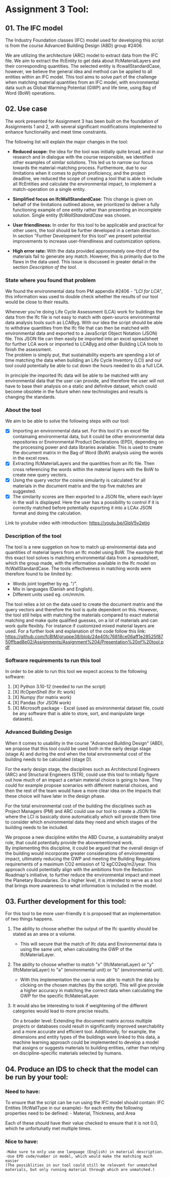 # Assignment 3 Tool:

## 01. The IFC model
The Industry Foundation classes (IFC) model used for developing this script is from the course Advanced Building Design (ABD) group #2406.

We are utilizing the architecture (ARC) model to extract data from the IFC file. We aim to extract the IfcEntity to get data about IfcMaterialLayers and their corresponding quantities. The selected entity is IfcwallStandardCase, however, we believe the general idea and method can be applied to all entities within an IFC model. This tool aims to solve part of the challenge when matching material quantities from an IFC model, with environmental data such as Global Warming Potential (GWP) and life time, using Bag of Word (BoW) operations. 

## 02. Use case
The work presented for Assignment 3 has been built on the foundation of Assignments 1 and 2, with several significant modifications implemented to enhance functionality and meet time constraints.

The following list will explain the major changes in the tool:
- **Reduced scope:** the idea for the tool was initially quite broad, and in our research and in dialogue with the course responsible, we identified other examples of similar solutions. This led us to narrow our focus towards the material-matching process. Furthermore, due to our limitations when it comes to python proficiency, and the project deadline, we reduced the scope of creating a tool that is able to include all IfcEntities and calculate the environmental impact, to implement a match-operation on a single entity.

- **Simplified focus on IfcWallStandardCase**: This change is given on behalf of the limitations outlined above, we prioritized to deliver a fully functioning example of one entity rather than presenting an incomplete solution. Single entity *IfcWallStandardCase* was chosen.
  
- **User friendliness:** In order for this tool to be applicable and practical for other users, the tool should be further developed in a certain direction. In section "Further Development for this tool" we present potential improvements to increase user-friendliness and customization options.
  
- **High error rate:** With the data provided approximately one-third of the materials fail to generate any match. However, this is primarily due to the flaws in the data used. This issue is discussed in greater detail in the section *Description of the tool*.
  

### State where you found that problem
We found the environmental data from PM appendix #2406 - *"LCI for LCA"*, this information was used to double check whether the results of our tool would be close to their results.

Whenever you're doing Life Cycle Assessment (LCA) work for buildings the data from the Ifc file is not easy to match with open-source environmental data analysis tools such as LCAByg. With our idea the script should be able to withdraw quantities from the Ifc file that can then be matched with environmental data and exported to a JavaScript Object Notation (JSON) file. This JSON file can then easily be imported into an excel spreadsheet for further LCA work or imported to LCAByg and other Building LCA tools to finish the assessment.  
The problem is simply put, that sustainability experts are spending a lot of time matching the data when building an Life Cycle Inventory (LCI) and our tool could potentially be able to cut down the hours needed to do a full LCA.

In principle the imported Ifc data will be able to be matched with any environmental data that the user can provide, and therefore the user will not have to base their analysis on a static and definitve dataset, which could become obsolete in the future when new technologies and results is changing the standards.

### About the tool

We aim to be able to solve the following steps with our tool:

- [X] Importing an environmental data set. For this tool it's an excel file containaing environmental data, but it could be other environmental data repositories or Environmental Product Declarations (EPD), depending on the processing power and data libraries available. This is used to create the document matrix in the Bag of Word (BoW) analysis using the words in the excel rows.
- [X] Extracting IfcMaterialLayers and the quantities from an Ifc file. Then cross referencing the words within the material layers with the BoW to create new query vectors. 
- [X] Using the query vector the cosine simularity is calculated for all materials in the document matrix and the top five matches are suggested.
- [X] The similarity scores are then exported to a JSON file, where each layer in the wall is displayed. Here the user has a possibility to control if it is correctly matched before potentially exporting it into a LCAx JSON format and doing the calculation.

Link to youtube video with introduction: https://youtu.be/GlpV5v2etjg

### Description of the tool

The tool is a new suggetion on how to match up environmental data and quantities of material layers from an Ifc model using BoW. 
The eaxmple that this exact tool solves is matching environmental data from a spreadsheet, which the group made, with the information available in the Ifc model on IfcWallStandardCase.
The tools effectiveness in matching words were therefore found to be limited by:  
-  Words joint together by eg. "/".
- Mix in languages (Danish and English).
- Different units used eg. cm/mm/m.

The tool relies a lot on the data used to create the document matrix and the query vectors and therefore the tool is quite dependent on this. However, the tool still helps with matching the materials compared to exact material matching and make quite qualified guesses, on a lot of materials and can work quite flexibly. For instance if customized mixed material layers are used. 
For a further look and explanation of the code follow this link:
https://github.com/fcBIM/gruppe38/blob/24e40fc76818ce06aff1e28525f8750ffbad8e02/Assignments/Assignment%204/Presentation%20of%20tool.pdf

### Software requirements to run this tool  

In order to be able to run this tool we expect access to the following software:
1. [X] Python 3.10-12 (needed to run the script)
2. [X] IfcOpenShell (for ifc work)
3. [X] Numpy (for matrix work)
4. [X] Pandas (for JSON work)
5. [X] Microsoft package - Excel (used as environmental dataset file, could be any software that is able to store, sort, and manipulate large datasets).

   
### Advanced Building Design

When it comes to usability in the course "Advanced Building Design" (ABD), we propose that this tool could be used both in the early design stage (stage A) and during the end when the total environmental cost of the building needs to be calculated (stage D).

For the early design stage, the disciplines such as Architectural Engineers (ARC) and Structural Engineers (STR), could use this tool to initially figure out how much of an impact a certain material choice is going to have. They could for example propose scenarios with different material choices, and then the rest of the team would have a more clear idea on the impacts that these choice will have later in the design phase.

For the total environmental cost of the building the disciplines such as Project Managers (PM) and ARC could use our tool to create a JSON file where the LCI is basically done automatically which will provide them time to consider which environmental data they need and which stages of the building needs to be included.

We propose a new discipline witihn the ABD Course, a sustainability analyst role, that could potentially provide the abovementioned work.  
By implementing this discipline, it could be argued that the overall design of the building would incorporate greater considerations of environmental impact, ultimately reducing the GWP and meeting the Building Regulations requirements of a maximum CO2 emission of 12 kgCO2eq/m2/year. This approach could potentially align with the ambitions from the Reduction Roadmap's initiative, to further reduce the environmental impact and meet the Planetary Boundaries. On a higher level, it is intended to serve as a tool that brings more awareness to what information is included in the model.



## 03. Further development for this tool:

For this tool to be more user-friendly it is proposed that an implementation of two things happens.  
1. The ability to choose whether the output of the Ifc quantity should be stated as an area or a volume.  
   - This will secure that the match of Ifc data and Environmental data is using the same unit, when calculating the GWP of the IfcMaterialLayer.
3. The ability to choose whether to match "x" (IfcMaterialLayer) or "y" (IfcMaterialLayer) to "a" (environmental unit) or "b" (environmental unit).  
   - With this implementation the user is now able to match the data by clicking on the chosen matches (by the script). This will give provide a higher accuracy in matching the correct data when calculating the GWP for the specific IfcMaterialLayer.
4. It would also be interesting to look if weightening of the different categories would lead to more precise results.
   
   On a broader level: Extending the document matrix across multiple projects or databases could result in significantly improved searchability and a more accurate and efficient tool. Additionally, for example, the dimensions and entity types of the buildings were linked to this data, a machine learning approach could be implemented to develop a model that assigns or suggests materials to building entities, rather than relying on discipline-specific materials selected by humans.


## 04. Produce an IDS to check that the model can be run by your tool:



### Need to have:

To ensure that the script can be run using the IFC model should contain:
IFC Entities (IfcWallType in our example)- for each entity the following properties need to be defined: 
    - Material, Thickness, and Area 

Each of these should have their value checked to ensure that it is not 0.0, which he unfortunatly met multiple times. 



### Nice to have:

    -Make sure to only use one language (English) in material description. 
    -Use EPD code/number in model, which would make the matching much easier 
    (The possiblities in our tool could still be relevant for unmatched materials, but only running material through which are unmatched.)





